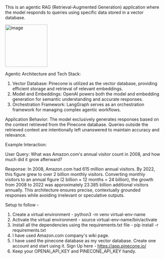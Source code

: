 This is an agentic RAG (Retrieval-Augmented Generation) application where the model responds to queries using specific data stored in a vector database.

<img width="137" alt="image" src="https://github.com/user-attachments/assets/c71d9459-94a3-41e7-9d7b-fbd3e7f87303" />


Agentic Architecture and Tech Stack:
1. Vector Database: Pinecone is utilized as the vector database, providing efficient storage and retrieval of relevant embeddings.
2. Model and Embeddings: OpenAI powers both the model and embedding generation for semantic understanding and accurate responses.
3. Orchestration Framework: LangGraph serves as an orchestration framework for managing complex agentic workflows.

Application Behavior:
The model exclusively generates responses based on the context retrieved from the Pinecone database. Queries outside the retrieved context are intentionally left unanswered to maintain accuracy and relevance.

Example Interaction:

User Query: What was Amazon.com's annual visitor count in 2008, and how much did it grow afterward?

Response:
In 2008, Amazon.com had 615 million annual visitors. By 2022, this figure grew to over 2 billion monthly visitors. Converting monthly visitors to an annual figure (2 billion × 12 months = 24 billion), the growth from 2008 to 2022 was approximately 23.385 billion additional visitors annually.
This architecture ensures precise, contextually grounded responses while avoiding irrelevant or speculative outputs.

Setup to follow -

1. Create a virtual environment - python3 -m venv virtual-env-name
2. Activate the virtual environment - source virtual-env-name/bin/activate
3. Install all the dependencies using the requirements.txt file - pip install -r requirements.txt
4. I have used Amazon.com company's wiki page.
6. I have used the pinecone database as my vector database. Create one account and start using it. Sign Up here - https://app.pinecone.io/
7. Keep your OPENAI_API_KEY and PINECONE_API_KEY handy.
